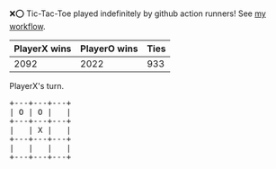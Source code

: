 :x::o: Tic-Tac-Toe played indefinitely by github action runners! See [my workflow](.github/workflows/play.yaml).

|PlayerX wins|PlayerO wins|Ties|
|-|-|-|
|2092|2022|933|

PlayerX's turn.

<pre>
+---+---+---+
| O | O |   |
+---+---+---+
|   | X |   |
+---+---+---+
|   |   |   |
+---+---+---+
</pre>